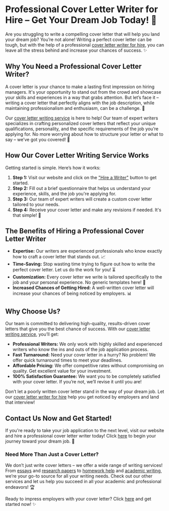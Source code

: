 # Professional Cover Letter Writer for Hire – Get Your Dream Job Today! 🚀

Are you struggling to write a compelling cover letter that will help you land your dream job? You’re not alone! Writing a perfect cover letter can be tough, but with the help of a professional [cover letter writer for hire](https://tinyurl.com/topessay?keyword=cover+letter+writer+for+hire), you can leave all the stress behind and increase your chances of success. ✨

## Why You Need a Professional Cover Letter Writer?

A cover letter is your chance to make a lasting first impression on hiring managers. It's your opportunity to stand out from the crowd and showcase your skills and experiences in a way that grabs attention. But let’s face it – writing a cover letter that perfectly aligns with the job description, while maintaining professionalism and enthusiasm, can be a challenge. 💼

Our [cover letter writing service](https://tinyurl.com/topessay?keyword=cover+letter+writer+for+hire) is here to help! Our team of expert writers specializes in crafting personalized cover letters that reflect your unique qualifications, personality, and the specific requirements of the job you’re applying for. No more worrying about how to structure your letter or what to say – we’ve got you covered! 🌟

## How Our Cover Letter Writing Service Works

Getting started is simple. Here’s how it works:

1. **Step 1:** Visit our website and click on the ["Hire a Writer"](https://tinyurl.com/topessay?keyword=cover+letter+writer+for+hire) button to get started.
2. **Step 2:** Fill out a brief questionnaire that helps us understand your experience, skills, and the job you're applying for.
3. **Step 3:** Our team of expert writers will create a custom cover letter tailored to your needs.
4. **Step 4:** Receive your cover letter and make any revisions if needed. It's that simple! 🙌

## The Benefits of Hiring a Professional Cover Letter Writer

- **Expertise:** Our writers are experienced professionals who know exactly how to craft a cover letter that stands out. 📈
- **Time-Saving:** Stop wasting time trying to figure out how to write the perfect cover letter. Let us do the work for you! ⏳
- **Customization:** Every cover letter we write is tailored specifically to the job and your personal experience. No generic templates here! 📝
- **Increased Chances of Getting Hired:** A well-written cover letter will increase your chances of being noticed by employers. 📊

## Why Choose Us?

Our team is committed to delivering high-quality, results-driven cover letters that give you the best chance of success. With our [cover letter writing service](https://tinyurl.com/topessay?keyword=cover+letter+writer+for+hire), you’ll get:

- **Professional Writers:** We only work with highly skilled and experienced writers who know the ins and outs of the job application process.
- **Fast Turnaround:** Need your cover letter in a hurry? No problem! We offer quick turnaround times to meet your deadlines.
- **Affordable Pricing:** We offer competitive rates without compromising on quality. Get excellent value for your investment.
- **100% Satisfaction Guarantee:** We want you to be completely satisfied with your cover letter. If you’re not, we’ll revise it until you are!

Don’t let a poorly written cover letter stand in the way of your dream job. Let our [cover letter writer for hire](https://tinyurl.com/topessay?keyword=cover+letter+writer+for+hire) help you get noticed by employers and land that interview!

## Contact Us Now and Get Started!

If you're ready to take your job application to the next level, visit our website and hire a professional cover letter writer today! Click [here](https://tinyurl.com/topessay?keyword=cover+letter+writer+for+hire) to begin your journey toward your dream job. 🎯

### Need More Than Just a Cover Letter?

We don’t just write cover letters – we offer a wide range of writing services! From [essays](https://tinyurl.com/topessay?keyword=cover+letter+writer+for+hire) and [research papers](https://tinyurl.com/topessay?keyword=cover+letter+writer+for+hire) to [homework help](https://tinyurl.com/topessay?keyword=cover+letter+writer+for+hire) and [academic writing](https://tinyurl.com/topessay?keyword=cover+letter+writer+for+hire), we’re your go-to source for all your writing needs. Check out our other services and let us help you succeed in all your academic and professional endeavors! 🏆

Ready to impress employers with your cover letter? Click [here](https://tinyurl.com/topessay?keyword=cover+letter+writer+for+hire) and get started now! ✨
